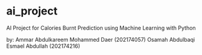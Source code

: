 # ai_project
 AI Project for Calories Burnt Prediction using Machine Learning with Python 

 by:
 Ammar Abdulkareem Mohammed Daer (202174057)
 Osamah Abdulbaqi Esmael Abdullah (202174216)

 
